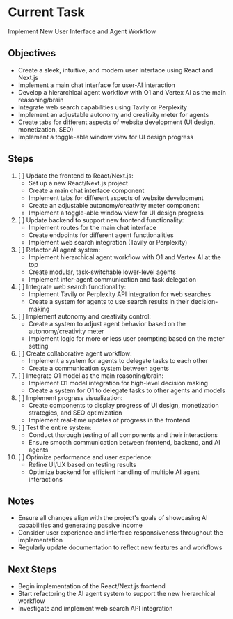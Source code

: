 # Current Task

Implement New User Interface and Agent Workflow

## Objectives
- Create a sleek, intuitive, and modern user interface using React and Next.js
- Implement a main chat interface for user-AI interaction
- Develop a hierarchical agent workflow with O1 and Vertex AI as the main reasoning/brain
- Integrate web search capabilities using Tavily or Perplexity
- Implement an adjustable autonomy and creativity meter for agents
- Create tabs for different aspects of website development (UI design, monetization, SEO)
- Implement a toggle-able window view for UI design progress

## Steps
1. [ ] Update the frontend to React/Next.js:
   - Set up a new React/Next.js project
   - Create a main chat interface component
   - Implement tabs for different aspects of website development
   - Create an adjustable autonomy/creativity meter component
   - Implement a toggle-able window view for UI design progress
2. [ ] Update backend to support new frontend functionality:
   - Implement routes for the main chat interface
   - Create endpoints for different agent functionalities
   - Implement web search integration (Tavily or Perplexity)
3. [ ] Refactor AI agent system:
   - Implement hierarchical agent workflow with O1 and Vertex AI at the top
   - Create modular, task-switchable lower-level agents
   - Implement inter-agent communication and task delegation
4. [ ] Integrate web search functionality:
   - Implement Tavily or Perplexity API integration for web searches
   - Create a system for agents to use search results in their decision-making
5. [ ] Implement autonomy and creativity control:
   - Create a system to adjust agent behavior based on the autonomy/creativity meter
   - Implement logic for more or less user prompting based on the meter setting
6. [ ] Create collaborative agent workflow:
   - Implement a system for agents to delegate tasks to each other
   - Create a communication system between agents
7. [ ] Integrate O1 model as the main reasoning/brain:
   - Implement O1 model integration for high-level decision making
   - Create a system for O1 to delegate tasks to other agents and models
8. [ ] Implement progress visualization:
   - Create components to display progress of UI design, monetization strategies, and SEO optimization
   - Implement real-time updates of progress in the frontend
9. [ ] Test the entire system:
   - Conduct thorough testing of all components and their interactions
   - Ensure smooth communication between frontend, backend, and AI agents
10. [ ] Optimize performance and user experience:
    - Refine UI/UX based on testing results
    - Optimize backend for efficient handling of multiple AI agent interactions

## Notes
- Ensure all changes align with the project's goals of showcasing AI capabilities and generating passive income
- Consider user experience and interface responsiveness throughout the implementation
- Regularly update documentation to reflect new features and workflows

## Next Steps
- Begin implementation of the React/Next.js frontend
- Start refactoring the AI agent system to support the new hierarchical workflow
- Investigate and implement web search API integration